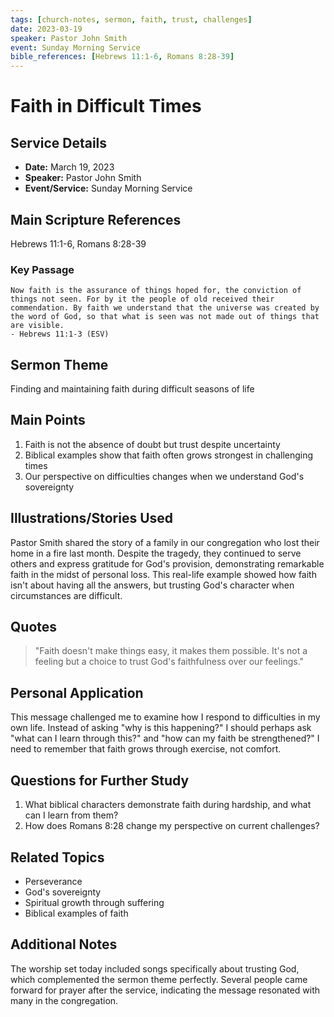 ```yaml
---
tags: [church-notes, sermon, faith, trust, challenges]
date: 2023-03-19
speaker: Pastor John Smith
event: Sunday Morning Service
bible_references: [Hebrews 11:1-6, Romans 8:28-39]
---
```


# Faith in Difficult Times

## Service Details
- **Date:** March 19, 2023
- **Speaker:** Pastor John Smith
- **Event/Service:** Sunday Morning Service

## Main Scripture References
Hebrews 11:1-6, Romans 8:28-39

### Key Passage
```
Now faith is the assurance of things hoped for, the conviction of things not seen. For by it the people of old received their commendation. By faith we understand that the universe was created by the word of God, so that what is seen was not made out of things that are visible.
- Hebrews 11:1-3 (ESV)
```

## Sermon Theme
Finding and maintaining faith during difficult seasons of life

## Main Points
1. Faith is not the absence of doubt but trust despite uncertainty
2. Biblical examples show that faith often grows strongest in challenging times
3. Our perspective on difficulties changes when we understand God's sovereignty

## Illustrations/Stories Used
Pastor Smith shared the story of a family in our congregation who lost their home in a fire last month. Despite the tragedy, they continued to serve others and express gratitude for God's provision, demonstrating remarkable faith in the midst of personal loss. This real-life example showed how faith isn't about having all the answers, but trusting God's character when circumstances are difficult.

## Quotes
> "Faith doesn't make things easy, it makes them possible. It's not a feeling but a choice to trust God's faithfulness over our feelings."

## Personal Application
This message challenged me to examine how I respond to difficulties in my own life. Instead of asking "why is this happening?" I should perhaps ask "what can I learn through this?" and "how can my faith be strengthened?" I need to remember that faith grows through exercise, not comfort.

## Questions for Further Study
1. What biblical characters demonstrate faith during hardship, and what can I learn from them?
2. How does Romans 8:28 change my perspective on current challenges?

## Related Topics
- Perseverance
- God's sovereignty
- Spiritual growth through suffering
- Biblical examples of faith

## Additional Notes
The worship set today included songs specifically about trusting God, which complemented the sermon theme perfectly. Several people came forward for prayer after the service, indicating the message resonated with many in the congregation. 